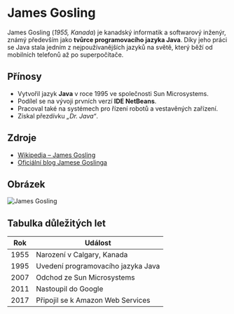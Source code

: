 # James Gosling

James Gosling (*1955, Kanada*) je kanadský informatik a softwarový inženýr, známý především jako **tvůrce programovacího jazyka Java**. Díky jeho práci se Java stala jedním z nejpoužívanějších jazyků na světě, který běží od mobilních telefonů až po superpočítače.

## Přínosy
- Vytvořil jazyk **Java** v roce 1995 ve společnosti Sun Microsystems.  
- Podílel se na vývoji prvních verzí **IDE NetBeans**.  
- Pracoval také na systémech pro řízení robotů a vestavěných zařízení.  
- Získal přezdívku *„Dr. Java“*.

## Zdroje
- [Wikipedia – James Gosling](https://cs.wikipedia.org/wiki/James_Gosling)  
- [Oficiální blog Jamese Goslinga](https://nighthacks.com/)

## Obrázek
![James Gosling](https://upload.wikimedia.org/wikipedia/commons/2/2e/James_Gosling_2008.jpg)

## Tabulka důležitých let
| Rok  | Událost |
|------|---------|
| 1955 | Narození v Calgary, Kanada |
| 1995 | Uvedení programovacího jazyka Java |
| 2007 | Odchod ze Sun Microsystems |
| 2011 | Nastoupil do Google |
| 2017 | Připojil se k Amazon Web Services |

